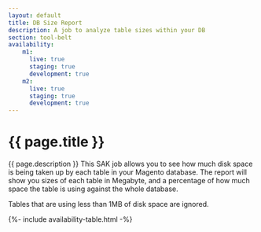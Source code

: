 ```yaml
---
layout: default
title: DB Size Report
description: A job to analyze table sizes within your DB
section: tool-belt
availability:
    m1:
      live: true
      staging: true
      development: true
    m2:
      live: true
      staging: true
      development: true
---
```


# {{ page.title }}
{{ page.description }}
This SAK job allows you to see how much disk space is being taken up by each table in your Magento database. The report will show you sizes of each table in Megabyte, and a percentage of how much space the table is using against the whole database.

Tables that are using less than 1MB of disk space are ignored. 

{%- include availability-table.html -%}